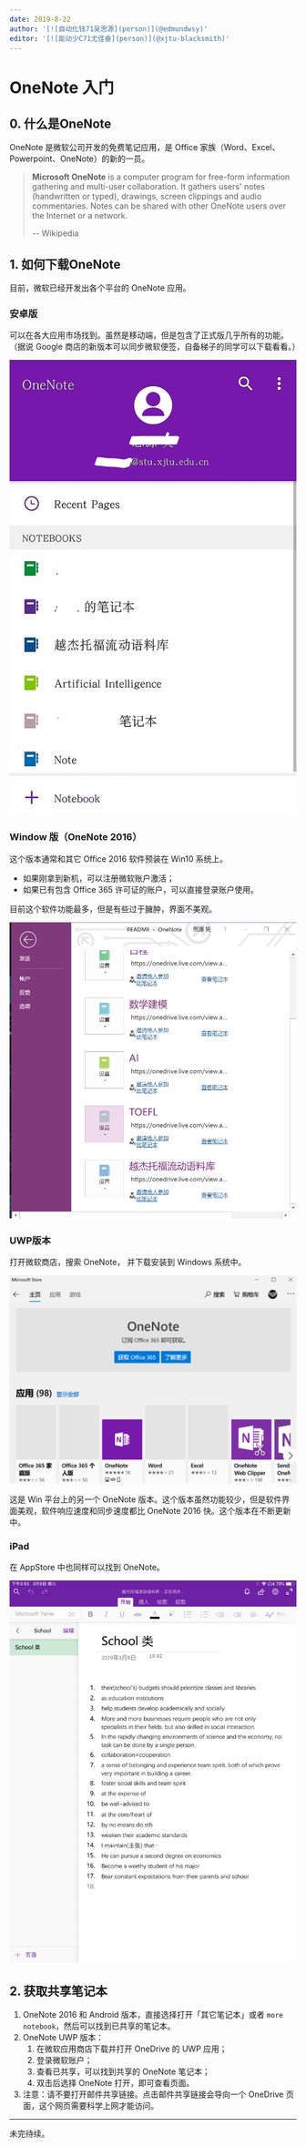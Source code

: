 ```yaml
---
date: 2019-8-22
author: '[![自动化钱71吴思源](person)](@edmundwsy)'
editor: '[![能动少C71尤佳睿](person)](@xjtu-blacksmith)'
---
```


# OneNote 入门

## 0. 什么是OneNote

OneNote 是微软公司开发的免费笔记应用，是 Office 家族（Word、Excel、Powerpoint、OneNote）的新的一员。

> **Microsoft OneNote** is a computer program for free-form information gathering and multi-user collaboration. It gathers users' notes (handwritten or typed), drawings, screen clippings and audio commentaries. Notes can be shared with other OneNote users over the Internet or a network.
>
> -- Wikipedia



## 1. 如何下载OneNote

目前，微软已经开发出各个平台的 OneNote 应用。

### 安卓版

可以在各大应用市场找到。虽然是移动端，但是包含了正式版几乎所有的功能。（据说 Google 商店的新版本可以同步微软便签，自备梯子的同学可以下载看看。）

![1552109880543](./fig/onenote_2.jpg)

### Window 版（OneNote 2016）

这个版本通常和其它 Office 2016 软件预装在 Win10 系统上。

- 如果刚拿到新机，可以注册微软账户激活；
- 如果已有包含 Office 365 许可证的账户，可以直接登录账户使用。

目前这个软件功能最多，但是有些过于臃肿，界面不美观。

![1552109339574](./fig/onenote_1.png)

### UWP版本

打开微软商店，搜索 OneNote， 并下载安装到 Windows 系统中。

![1552110115796](./fig/onenote_3.png)

这是 Win 平台上的另一个 OneNote 版本。这个版本虽然功能较少，但是软件界面美观，软件响应速度和同步速度都比 OneNote 2016 快。这个版本在不断更新中。

### iPad

在 AppStore 中也同样可以找到 OneNote。

![TIM图片20190309155651](./fig/onenote_4.png)

## 2. 获取共享笔记本

1. OneNote 2016 和 Android 版本，直接选择打开「其它笔记本」或者 `more notebook`，然后可以找到已共享的笔记本。
2. OneNote UWP 版本：
   1. 在微软应用商店下载并打开 OneDrive 的 UWP 应用；
   2. 登录微软账户；
   3. 查看已共享，可以找到共享的 OneNote 笔记本；
   4. 双击后选择 OneNote 打开，即可查看页面。
3. 注意：请不要打开邮件共享链接。点击邮件共享链接会导向一个 OneDrive 页面，这个网页需要科学上网才能访问。

---

未完待续。
